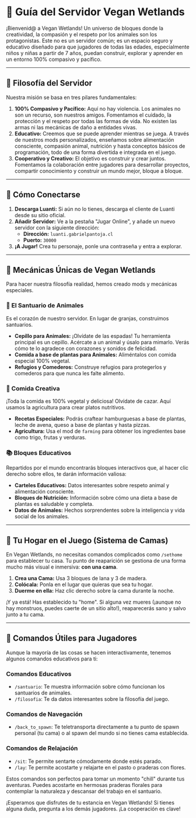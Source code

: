 # 💚 Guía del Servidor Vegan Wetlands

¡Bienvenid@ a Vegan Wetlands! Un universo de bloques donde la creatividad, la compasión y el respeto por los animales son los protagonistas. Este no es un servidor común; es un espacio seguro y educativo diseñado para que jugadores de todas las edades, especialmente niños y niñas a partir de 7 años, puedan construir, explorar y aprender en un entorno 100% compasivo y pacífico.

---

## 📜 Filosofía del Servidor

Nuestra misión se basa en tres pilares fundamentales:

1.  **100% Compasivo y Pacífico:** Aquí no hay violencia. Los animales no son un recurso, son nuestros amigos. Fomentamos el cuidado, la protección y el respeto por todas las formas de vida. No existen las armas ni las mecánicas de daño a entidades vivas.
2.  **Educativo:** Creemos que se puede aprender mientras se juega. A través de nuestros mods personalizados, enseñamos sobre alimentación consciente, compasión animal, nutrición y hasta conceptos básicos de programación, todo de una forma divertida e integrada en el juego.
3.  **Cooperativo y Creativo:** El objetivo es construir y crear juntos. Fomentamos la colaboración entre jugadores para desarrollar proyectos, compartir conocimiento y construir un mundo mejor, bloque a bloque.

---

## 🔌 Cómo Conectarse

1.  **Descarga Luanti:** Si aún no lo tienes, descarga el cliente de Luanti desde su sitio oficial.
2.  **Añadir Servidor:** Ve a la pestaña "Jugar Online", y añade un nuevo servidor con la siguiente dirección:
    *   **Dirección:** `luanti.gabrielpantoja.cl`
    *   **Puerto:** `30000`
3.  **¡A Jugar!** Crea tu personaje, ponle una contraseña y entra a explorar.

---

## 🌱 Mecánicas Únicas de Vegan Wetlands

Para hacer nuestra filosofía realidad, hemos creado mods y mecánicas especiales.

### 🐾 El Santuario de Animales

Es el corazón de nuestro servidor. En lugar de granjas, construimos santuarios.

*   **Cepillo para Animales:** ¡Olvídate de las espadas! Tu herramienta principal es un cepillo. Acércate a un animal y úsalo para mimarlo. Verás cómo te lo agradece con corazones y sonidos de felicidad.
*   **Comida a base de plantas para Animales:** Aliméntalos con comida especial 100% vegetal.
*   **Refugios y Comederos:** Construye refugios para protegerlos y comederos para que nunca les falte alimento.

### 🍎 Comida Creativa

¡Toda la comida es 100% vegetal y deliciosa! Olvídate de cazar. Aquí usamos la agricultura para crear platos nutritivos.

*   **Recetas Especiales:** Podrás craftear hamburguesas a base de plantas, leche de avena, queso a base de plantas y hasta pizzas.
*   **Agricultura:** Usa el mod de `farming` para obtener los ingredientes base como trigo, frutas y verduras.

### 📚 Bloques Educativos

Repartidos por el mundo encontrarás bloques interactivos que, al hacer clic derecho sobre ellos, te darán información valiosa:

*   **Carteles Educativos:** Datos interesantes sobre respeto animal y alimentación consciente.
*   **Bloques de Nutrición:** Información sobre cómo una dieta a base de plantas es saludable y completa.
*   **Datos de Animales:** Hechos sorprendentes sobre la inteligencia y vida social de los animales.

---

## 🏡 Tu Hogar en el Juego (Sistema de Camas)

En Vegan Wetlands, no necesitas comandos complicados como `/sethome` para establecer tu casa. Tu punto de reaparición se gestiona de una forma mucho más visual e inmersiva: **con una cama**.

1.  **Crea una Cama:** Usa 3 bloques de lana y 3 de madera.
2.  **Colócala:** Ponla en el lugar que quieras que sea tu hogar.
3.  **Duerme en ella:** Haz clic derecho sobre la cama durante la noche.

¡Y ya está! Has establecido tu "home". Si alguna vez mueres (¡aunque no hay monstruos, puedes caerte de un sitio alto!), reaparecerás sano y salvo junto a tu cama.

---

## 💬 Comandos Útiles para Jugadores

Aunque la mayoría de las cosas se hacen interactivamente, tenemos algunos comandos educativos para ti:

### Comandos Educativos
*   `/santuario`: Te muestra información sobre cómo funcionan los santuarios de animales.
*   `/filosofia`: Te da datos interesantes sobre la filosofía del juego.

### Comandos de Navegación
*   `/back_to_spawn`: Te teletransporta directamente a tu punto de spawn personal (tu cama) o al spawn del mundo si no tienes cama establecida.

### Comandos de Relajación
*   `/sit`: Te permite sentarte cómodamente donde estés parado.
*   `/lay`: Te permite acostarte y relajarte en el pasto o praderas con flores.

Estos comandos son perfectos para tomar un momento "chill" durante tus aventuras. Puedes acostarte en hermosas praderas florales para contemplar la naturaleza y descansar del trabajo en el santuario.

¡Esperamos que disfrutes de tu estancia en Vegan Wetlands! Si tienes alguna duda, pregunta a los demás jugadores. ¡La cooperación es clave!